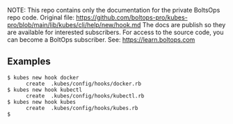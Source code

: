 <!-- note marker start -->
NOTE: This repo contains only the documentation for the private BoltsOps repo code.
Original file: https://github.com/boltops-pro/kubes-pro/blob/main/lib/kubes/cli/help/new/hook.md
The docs are publish so they are available for interested subscribers.
For access to the source code, you can become a BoltOps subscriber.
See: https://learn.boltops.com

<!-- note marker end -->

## Examples

    $ kubes new hook docker
          create  .kubes/config/hooks/docker.rb
    $ kubes new hook kubectl
          create  .kubes/config/hooks/kubectl.rb
    $ kubes new hook kubes
          create  .kubes/config/hooks/kubes.rb
    $